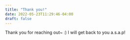 ```yaml
---
title: "Thank you!"
date: 2022-05-23T11:29:46-04:00
draft: false
---
```


Thank you for reaching out~ :)
I will get back to you a.s.a.p!
